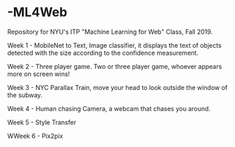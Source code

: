 # -ML4Web
Repository for NYU's ITP "Machine Learning for Web" Class, Fall 2019. 


Week 1 - MobileNet to Text, Image classifier, it displays the text of objects detected with the size according to the confidence measurement.


Week 2 - Three player game. Two or three player game, whoever appears more on screen wins!


Week 3 -  NYC Parallax Train, move your head to look outside the window of the subway.


Week 4 - Human chasing Camera, a webcam that chases you around. 


Week 5 - Style Transfer


WWeek 6 - Pix2pix
